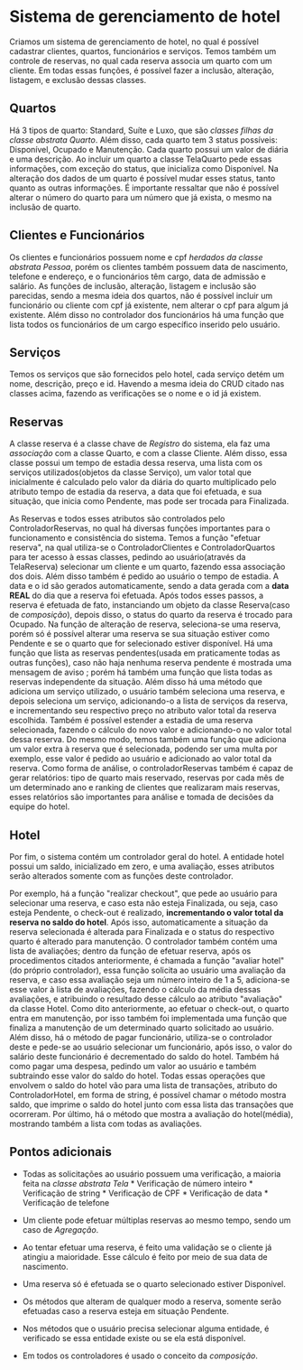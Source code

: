 # Sistema de gerenciamento de hotel


Criamos um sistema de gerenciamento de hotel, no qual é possível cadastrar clientes, quartos, funcionários e serviços. 
Temos também um controle de reservas, no qual cada reserva associa um quarto com um cliente. 
Em todas essas funções, é possível fazer a inclusão, alteração, listagem, e exclusão dessas classes.

## Quartos

Há 3 tipos de quarto: Standard, Suíte e Luxo, que são *classes filhas da classe abstrata Quarto*. Além disso, cada quarto tem 3 status possíveis: Disponível, Ocupado e Manutenção.
Cada quarto possui um valor de diária e uma descrição. Ao incluir um quarto a classe TelaQuarto pede essas informações, com
exceção do status, que inicializa como Disponível. Na alteração dos dados de um quarto é possível mudar esses status, tanto quanto as
outras informações. É importante ressaltar que não é possível alterar o número do quarto para um número que já exista, o mesmo na inclusão de quarto.

## Clientes e Funcionários

Os clientes e funcionários possuem nome e cpf *herdados da classe abstrata Pessoa*, porém os clientes também possuem data de nascimento, telefone e
endereço, e o funcionários têm cargo, data de admissão e salário. As funções de inclusão, alteração, listagem e inclusão são parecidas, sendo a mesma
ideia dos quartos, não é possível incluir um funcionário ou cliente com cpf já existente, nem alterar o cpf para algum já existente. Além disso no
controlador dos funcionários há uma função que lista todos os funcionários de um cargo específico inserido pelo usuário.


## Serviços

Temos os serviços que são fornecidos pelo hotel, cada serviço detém um nome, descrição, preço e id. Havendo a mesma ideia do CRUD citado
nas classes acima, fazendo as verificações se o nome e o id já existem.


## Reservas


A classe reserva é a classe chave de *Registro* do sistema, ela faz uma *associação* com a classe Quarto, e com a classe Cliente. Além disso, essa classe
possui um tempo de estadia dessa reserva, uma lista com os serviços utilizados(objetos da classe Serviço), um valor total que inicialmente
é calculado pelo valor da diária do quarto multiplicado pelo atributo tempo de estadia da reserva, a data que foi efetuada, e sua situação, que
inicia como Pendente, mas pode ser trocada para Finalizada.

As Reservas e todos esses atributos são controlados pelo ControladorReservas, no qual há diversas funções importantes para o funcionamento e consistência
do sistema. Temos a função "efetuar reserva", na qual utiliza-se o ControladorClientes e ControladorQuartos para ter acesso à essas classes,
pedindo ao usuário(através da TelaReserva) selecionar um cliente e um quarto, fazendo essa associação dos dois. Além disso também é pedido ao
usuário o tempo de estadia. A data e o id são gerados automaticamente, sendo a data gerada com a **data REAL** do dia que a reserva foi efetuada.
Após todos esses passos, a reserva é efetuada de fato, instanciando um objeto da classe Reserva(caso de *composição*), depois disso, o status
do quarto da reserva é trocado para Ocupado. Na função de alteração de reserva, seleciona-se uma reserva, porém só é possível alterar uma reserva
se sua situação estiver como Pendente e se o quarto que for selecionado estiver disponível. Há uma função que lista as reservas pendentes(usada em
praticamente todas as outras funções), caso não haja nenhuma reserva pendente é mostrada uma mensagem de aviso ; porém há também uma função que lista
todas as reservas independente da situação. Além disso há uma método que adiciona um serviço utilizado, o usuário também seleciona uma reserva, e depois seleciona
um serviço, adicionando-o a lista de serviços da reserva, e incrementando seu respectivo preço no atributo valor total da reserva escolhida. Também
é possível estender a estadia de uma reserva selecionada, fazendo o cálculo do novo valor e adicionando-o no valor total dessa reserva. Do mesmo modo, temos
também uma função que adiciona um valor extra à reserva que é selecionada, podendo ser uma multa por exemplo, esse valor é pedido ao usuário e adicionado ao 
valor total da reserva. Como forma de análise, o controladorReservas também é capaz de gerar relatórios: tipo de quarto mais reservado, reservas por cada mês 
de um determinado ano e ranking de clientes que realizaram mais reservas, esses relatórios são importantes para análise e tomada de decisões da equipe do hotel.


## Hotel

Por fim, o sistema contém um controlador geral do hotel. A entidade hotel possui um saldo, inicializado em zero, e uma avaliação, esses atributos serão alterados
somente com as funções deste controlador.

Por exemplo, há a função "realizar checkout", que pede ao usuário para selecionar uma reserva, e caso esta não esteja Finalizada, ou seja, caso esteja
Pendente, o check-out é realizado, **incrementando o valor total da reserva no saldo do hotel**. Após isso, automaticamente a situação da reserva selecionada 
é alterada para Finalizada e o status do respectivo quarto é alterado para manutenção. O controlador também contém uma lista de avaliações; dentro da função 
de efetuar reserva, após os procedimentos citados anteriormente, é chamada a função "avaliar hotel"(do próprio controlador), essa função solicita ao usuário 
uma avaliação da reserva, e caso essa avaliação seja um número inteiro de 1 a 5, adiciona-se esse valor à lista de avaliações, fazendo o cálculo da média dessas 
avaliações, e atribuindo o resultado desse cálculo ao atributo "avaliação" da classe Hotel. Como dito anteriormente, ao efetuar o check-out, o quarto entra em manutenção,
por isso também foi implementada uma função que finaliza a manutenção de um determinado quarto solicitado ao usuário. Além disso, há o método de pagar funcionário,
utiliza-se o controlador deste e pede-se ao usuário selecionar um funcionário, após isso, o valor do salário deste funcionário é decrementado do saldo do hotel.
Também há como pagar uma despesa, pedindo um valor ao usuário e também subtraindo esse valor do saldo do hotel. Todas essas operações que envolvem o saldo do hotel
vão para uma lista de transações, atributo do ControladorHotel, em forma de string, é possível chamar o método mostra saldo, que imprime o saldo do hotel junto com
essa lista das transações que ocorreram. Por último, há o método que mostra a avaliação do hotel(média), mostrando também a lista com todas as avaliações.



## Pontos adicionais

- Todas as solicitações ao usuário possuem uma verificação, a maioria feita na *classe abstrata Tela*
      * Verificação de número inteiro
      * Verificação de string
      * Verificação de CPF
      * Verificação de data
      * Verificação de telefone
  
- Um cliente pode efetuar múltiplas reservas ao mesmo tempo, sendo um caso de *Agregação*.

- Ao tentar efetuar uma reserva, é feito uma validação se o cliente já atingiu a maioridade. Esse cálculo é feito por meio de sua data de nascimento.

- Uma reserva só é efetuada se o quarto selecionado estiver Disponível.
  
- Os métodos que alteram de qualquer modo a reserva, somente serão efetuadas caso a reserva esteja  em situação Pendente.

- Nos métodos que o usuário precisa selecionar alguma entidade, é verificado se essa entidade existe ou se ela está disponível.

- Em todos os controladores é usado o conceito da *composição*.
  

